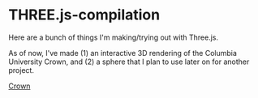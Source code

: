 # THREE.js-compilation
Here are a bunch of things I'm making/trying out with Three.js.

As of now, I've made (1) an interactive 3D rendering of the Columbia University Crown,
and (2) a sphere that I plan to use later on for another project.

[Crown](https://www.google.com)
